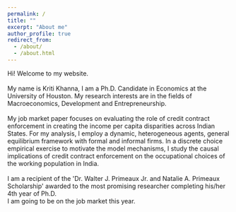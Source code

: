 ```yaml
---
permalink: /
title: ""
excerpt: "About me"
author_profile: true
redirect_from: 
  - /about/
  - /about.html
---
```


Hi! Welcome to my website.  <br />  <br /> 
My name is Kriti Khanna, I am a Ph.D. Candidate in Economics at the University of Houston. My research interests are in the fields of Macroeconomics, Development and Entrepreneurship. <br /> <br /> 
My job market paper focuses on evaluating the role of credit contract enforcement in creating the income per capita disparities across Indian States. For my analysis, I employ a dynamic, heterogeneous agents, general equilibrium framework with formal and informal firms. In a discrete choice empirical exercise to motivate the model mechanisms, I study the causal implications of credit contract enforcement on the occupational choices of the working population in India. <br /> <br /> 
I am a recipient of the 'Dr. Walter J. Primeaux Jr. and Natalie A. Primeaux Scholarship' awarded to the most promising researcher completing his/her 4th year of Ph.D.  <br /> 
I am going to be on the job market this year.



